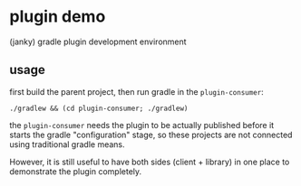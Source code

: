 # plugin demo

(janky) gradle plugin development environment

[sdkman]: https://sdkman.io

## usage

first build the parent project, then run gradle in the `plugin-consumer`:

```shell
./gradlew && (cd plugin-consumer; ./gradlew)
```

the `plugin-consumer` needs the plugin to be actually published
before it starts the gradle "configuration" stage, so
these projects are not connected using traditional gradle means.

However, it is still useful to have both sides (client + library)
in one place to demonstrate the plugin completely.

